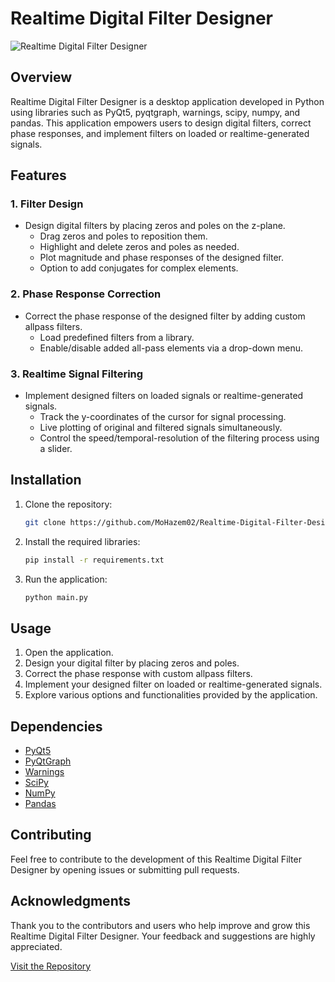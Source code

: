 # Realtime Digital Filter Designer

![Realtime Digital Filter Designer](https://your-image-link-here.jpg)

## Overview

Realtime Digital Filter Designer is a desktop application developed in Python using libraries such as PyQt5, pyqtgraph, warnings, scipy, numpy, and pandas. This application empowers users to design digital filters, correct phase responses, and implement filters on loaded or realtime-generated signals.

## Features

### 1. Filter Design

- Design digital filters by placing zeros and poles on the z-plane.
  - Drag zeros and poles to reposition them.
  - Highlight and delete zeros and poles as needed.
  - Plot magnitude and phase responses of the designed filter.
  - Option to add conjugates for complex elements.

### 2. Phase Response Correction

- Correct the phase response of the designed filter by adding custom allpass filters.
  - Load predefined filters from a library.
  - Enable/disable added all-pass elements via a drop-down menu.

### 3. Realtime Signal Filtering

- Implement designed filters on loaded signals or realtime-generated signals.
  - Track the y-coordinates of the cursor for signal processing.
  - Live plotting of original and filtered signals simultaneously.
  - Control the speed/temporal-resolution of the filtering process using a slider.

## Installation

1. Clone the repository:

    ```bash
    git clone https://github.com/MoHazem02/Realtime-Digital-Filter-Designer.git
    ```

2. Install the required libraries:

    ```bash
    pip install -r requirements.txt
    ```

3. Run the application:

    ```bash
    python main.py
    ```

## Usage

1. Open the application.
2. Design your digital filter by placing zeros and poles.
3. Correct the phase response with custom allpass filters.
4. Implement your designed filter on loaded or realtime-generated signals.
5. Explore various options and functionalities provided by the application.

## Dependencies

- [PyQt5](https://pypi.org/project/PyQt5/)
- [PyQtGraph](https://pypi.org/project/pyqtgraph/)
- [Warnings](https://docs.python.org/3/library/warnings.html)
- [SciPy](https://www.scipy.org/)
- [NumPy](https://numpy.org/)
- [Pandas](https://pandas.pydata.org/)

## Contributing

Feel free to contribute to the development of this Realtime Digital Filter Designer by opening issues or submitting pull requests.


## Acknowledgments

Thank you to the contributors and users who help improve and grow this Realtime Digital Filter Designer. Your feedback and suggestions are highly appreciated.

[Visit the Repository](https://github.com/MoHazem02/Realtime-Digital-Filter-Designer)
